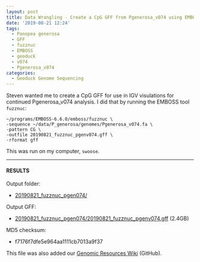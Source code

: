 ```yaml
---
layout: post
title: Data Wrangling - Create a CpG GFF from Pgenerosa_v074 using EMBOSS fuzznuc on Swoose
date: '2019-08-21 12:24'
tags:
  - Panopea generosa
  - GFF
  - fuzznuc
  - EMBOSS
  - geoduck
  - v074
  - Pgenerosa_v074
categories:
  - Geoduck Genome Sequencing
---
```

Steven wanted me to create a CpG GFF for use in IGV visulations for continued Pgenerosa_v074 analysis. I did that by running the EMBOSS tool `fuzznuc`:

```shell
~/programs/EMBOSS-6.6.0/emboss/fuzznuc \
-sequence ~/data/P_generosa/genomes/Pgenerosa_v074.fa \
-pattern CG \
-outfile 20190821_fuzznuc_pgenv074.gff \
-rformat gff
```

This was run on my computer, `swoose`.

---

#### RESULTS

Output folder:

- [20190821_fuzznuc_pgen074/](https://gannet.fish.washington.edu/Atumefaciens/20190821_fuzznuc_pgen074/)

Output GFF:

- [20190821_fuzznuc_pgen074/20190821_fuzznuc_pgenv074.gff](https://gannet.fish.washington.edu/Atumefaciens/20190821_fuzznuc_pgen074/20190821_fuzznuc_pgenv074.gff) (2.4GB)

MD5 checksum:

- f7176f7dfe5e964aa1111cb7013a9f37

This file was also added our [Genomic Resources Wiki](https://github.com/RobertsLab/resources/wiki/Genomic-Resources) (GitHub).

